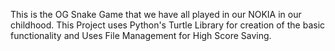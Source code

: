 This is the OG Snake Game that we have all played in our NOKIA in our childhood. 
This Project uses Python's Turtle Library for creation of the basic functionality and Uses File Management for High Score Saving.
